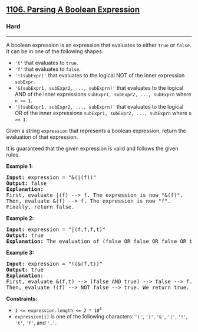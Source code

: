 <h2><a href="https://leetcode.com/problems/parsing-a-boolean-expression">1106. Parsing A Boolean Expression</a></h2>
<h3>Hard</h3>
<hr>
<p>A boolean expression is an expression that evaluates to either <code>true</code> or <code>false</code>. It can be in one of the following shapes:</p>

<ul>
  <li><code>'t'</code> that evaluates to <code>true</code>.</li>
  <li><code>'f'</code> that evaluates to <code>false</code>.</li>
  <li><code>'!(subExpr)'</code> that evaluates to the logical NOT of the inner expression <code>subExpr</code>.</li>
  <li><code>'&(subExpr1, subExpr2, ..., subExprn)'</code> that evaluates to the logical AND of the inner expressions <code>subExpr1, subExpr2, ..., subExprn</code> where <code>n >= 1</code>.</li>
  <li><code>'|(subExpr1, subExpr2, ..., subExprn)'</code> that evaluates to the logical OR of the inner expressions <code>subExpr1, subExpr2, ..., subExprn</code> where <code>n >= 1</code>.</li>
</ul>

<p>Given a string <code>expression</code> that represents a boolean expression, return the evaluation of that expression.</p>

<p>It is guaranteed that the given expression is valid and follows the given rules.</p>

<p><strong>Example 1:</strong></p>
<pre>
<strong>Input:</strong> expression = "&(|(f))"
<strong>Output:</strong> false
<strong>Explanation:</strong> 
First, evaluate |(f) --> f. The expression is now "&(f)".
Then, evaluate &(f) --> f. The expression is now "f".
Finally, return false.
</pre>

<p><strong>Example 2:</strong></p>
<pre>
<strong>Input:</strong> expression = "|(f,f,f,t)"
<strong>Output:</strong> true
<strong>Explanation:</strong> The evaluation of (false OR false OR false OR true) is true.
</pre>

<p><strong>Example 3:</strong></p>
<pre>
<strong>Input:</strong> expression = "!(&(f,t))"
<strong>Output:</strong> true
<strong>Explanation:</strong> 
First, evaluate &(f,t) --> (false AND true) --> false --> f. The expression is now "!(f)".
Then, evaluate !(f) --> NOT false --> true. We return true.
</pre>

<p><strong>Constraints:</strong></p>
<ul>
  <li><code>1 <= expression.length <= 2 * 10<sup>4</sup></code></li>
  <li><code>expression[i]</code> is one of the following characters: <code>'('</code>, <code>')'</code>, <code>'&'</code>, <code>'|'</code>, <code>'!'</code>, <code>'t'</code>, <code>'f'</code>, and <code>','</code>.</li>
</ul>
